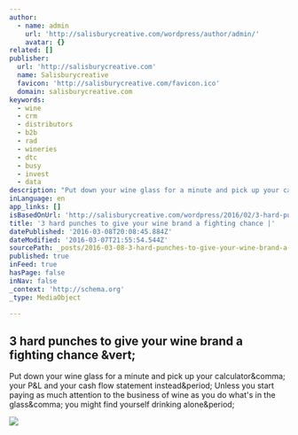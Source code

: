 ```yaml
---
author:
  - name: admin
    url: 'http://salisburycreative.com/wordpress/author/admin/'
    avatar: {}
related: []
publisher:
  url: 'http://salisburycreative.com'
  name: Salisburycreative
  favicon: 'http://salisburycreative.com/favicon.ico'
  domain: salisburycreative.com
keywords:
  - wine
  - crm
  - distributors
  - b2b
  - rad
  - wineries
  - dtc
  - busy
  - invest
  - data
description: "Put down your wine glass for a minute and pick up your calculator, your P&L and your cash flow statement instead. Unless you start paying as much attention to the business of wine as you do what's in the glass, you might find yourself drinking alone."
inLanguage: en
app_links: []
isBasedOnUrl: 'http://salisburycreative.com/wordpress/2016/02/3-hard-punches-to-give-your-wine-brand-a-fighting-chance/'
title: '3 hard punches to give your wine brand a fighting chance |'
datePublished: '2016-03-08T20:08:45.884Z'
dateModified: '2016-03-07T21:55:54.544Z'
sourcePath: _posts/2016-03-08-3-hard-punches-to-give-your-wine-brand-a-fighting-chance-or.md
published: true
inFeed: true
hasPage: false
inNav: false
_context: 'http://schema.org'
_type: MediaObject

---
```

<article style=""><h1>3 hard punches to give your wine brand a fighting chance &amp;vert;</h1><p>Put down your wine glass for a minute and pick up your calculator&amp;comma; your P&amp;L and your cash flow statement instead&amp;period; Unless you start paying as much attention to the business of wine as you do what's in the glass&amp;comma; you might find yourself drinking alone&amp;period;</p><img src="http://salisburycreative.com/wordpress/wp-content/uploads/2016/02/shutterstock_140946424-300x217.jpg" /></article>